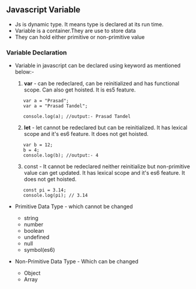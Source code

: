 ## Javascript Variable

* Js is dynamic type. It means type is declared at its run time.
* Variable is a container.They are use to store data
* They can hold either primitive or non-primitive value


### Variable Declaration

- Variable in javascript can be declared using keyword as mentioned below:-
   1. <b>var</b> - can be redeclared, can be reinitialized and has functional scope. Can also get hoisted. It is es5 feature.

   ```
      var a = "Prasad";
      var a = "Prasad Tandel";

      console.log(a); //output:- Prasad Tandel
   ```
   2. <b>let</b> - let cannot be redeclared but can be reinitialized. It has lexical scope and it's es6 feature. It does not get hoisted.

   ````
      var b = 12;
      b = 4;
      console.log(b); //output:- 4
   ````  
   3. const - It cannot be redeclared neither reinitialize but non-primitive value can get updated. It has lexical scope and it's es6 feature. It does not get hoisted.

   ```
      const pi = 3.14;
      console.log(pi); // 3.14
   ```


* Primitive Data Type - which cannot be changed

    * string
    * number
    * boolean
    * undefined
    * null
    * symbol(es6)

* Non-Primitive Data Type - Which can be changed

    * Object
    * Array

